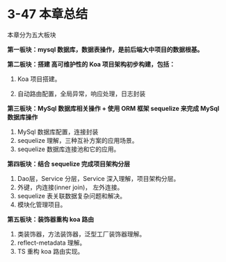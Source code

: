 # 3-47 本章总结

本章分为五大板块

**第一板块：mysql 数据库，数据表操作，是前后端大中项目的数据根基。**

**第二板块：搭建 高可维护性的 Koa 项目架构初步构建，包括：**

1. Koa 项目搭建。

2. 自动路由配置，全局异常，响应处理，日志封装

**第三板块：MySql 数据库相关操作 + 使用 ORM 框架 sequelize 来完成 MySql 数据库操作**

1. MySql 数据库配置，连接封装
2. sequelize 理解，三种互补方案的应用场景。
3. sequelize 数据库连接池和它的应用。

**第四板块：结合 sequelize 完成项目架构分层**

1. Dao层，Service 分层，Service 深入理解，项目架构分层。
2. 外键，内连接(inner join)， 左外连接。
3. sequelize 表关联数据复杂问题和解决。
4. 模块化管理项目。

**第五板块：装饰器重构 koa 路由**

1. 类装饰器，方法装饰器，泛型工厂装饰器理解。
2. reflect-metadata 理解。
3. TS 重构 koa 路由实现。
